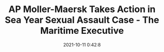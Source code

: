 ---
"title": "AP Moller-Maersk Takes Action in Sea Year Sexual Assault Case - The Maritime Executive"
"date": "2021-10-11 0:42:8"
"feed_name": "GOOGLENEWSMINING"
"feed_website": "https://news.google.com/search?q=mining%2Bincident&hl=en-US&gl=US&ceid=US:en"
"feed_rss": "https://news.google.com/rss/search?q=mining%2Bincident&hl=en-US&gl=US&ceid=US:en"
"link": "https://www.maritime-executive.com/article/ap-moller-maersk-takes-action-in-sea-year-sexual-assault-case"
"source": "{'href': 'https://www.maritime-executive.com', 'title': 'The Maritime Executive'}"
"file": "_posts/2021-1-1-5b058700f86acca4f0aac3202ba8f044b988d57d.md"
"accident": "0"
"drilling": "0"
"dead": "0"
"injured": "0"
"arrested": "0"
"place": "unknown place"
"where": "unknown site"
"causes": "unknown"
"place_uri": "unknown place"
---